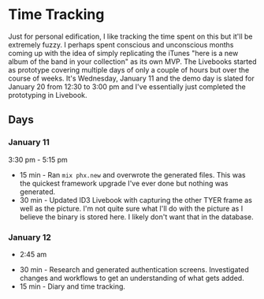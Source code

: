 # Time Tracking

Just for personal edification, I like tracking the time spent on this but it'll be extremely fuzzy.
I perhaps spent conscious and unconscious months coming up with the idea of simply replicating the iTunes "here is a new album of the band in your collection" as its own MVP.
The Livebooks started as prototype covering multiple days of only a couple of hours but over the course of weeks. It's Wednesday, January 11 and the demo day is slated for January 20 from 12:30 to 3:00 pm and I've essentially just completed the prototyping in Livebook.

## Days

### January 11

3:30 pm - 5:15 pm

* 15 min - Ran `mix phx.new` and overwrote the generated files. This was the quickest framework upgrade I've ever done but nothing was generated.
* 30 min - Updated ID3 Livebook with capturing the other TYER frame as well as the picture. I'm not quite sure what I'll do with the picture as I believe the binary is stored here. I likely don't want that in the database.

### January 12

 - 2:45 am

* 30 min - Research and generated authentication screens. Investigated changes and workflows to get an understanding of what gets added.
* 15 min - Diary and time tracking.
